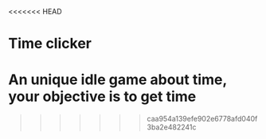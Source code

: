 <<<<<<< HEAD
# Time clicker

An unique idle game about time, your objective is to get time
=======

>>>>>>> caa954a139efe902e6778afd040f3ba2e482241c
